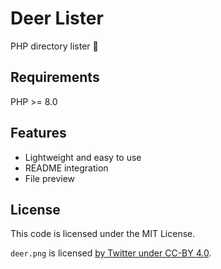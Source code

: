 # Deer Lister
PHP directory lister 🦌

## Requirements
PHP >= 8.0

## Features
 - Lightweight and easy to use
 - README integration
 - File preview

## License

This code is licensed under the MIT License.

`deer.png` is licensed [by Twitter under CC-BY 4.0](https://github.com/twitter/twemoji#license).
